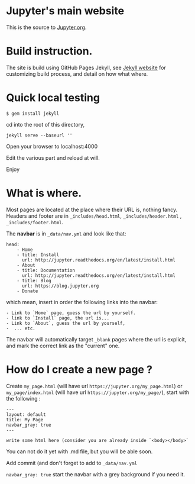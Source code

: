 # Jupyter's main website

This is the source to [Jupyter.org](http://jupyter.org/).

# Build instruction. 

The site is build using GitHub Pages Jekyll, see [Jekyll
website](http://jekyllrb.com/) for customizing build process, and detail on how
what where. 

# Quick local testing

```
$ gem install jekyll
```

cd into the root of this directory, 

```
jekyll serve --baseurl ''
```

Open your browser to localhost:4000

Edit the various part and reload at will. 

Enjoy

# What is where. 

Most pages are located at the place where their URL is, nothing fancy.  Headers
and footer are in `_includes/head.html`, `_includes/header.html` ,
`_includes/footer.html`.

The **navbar** is in `_data/nav.yml` and look like that:

```
head:
    - Home
    - title: Install
      url: http://jupyter.readthedocs.org/en/latest/install.html
    - About
    - title: Documentation
      url: http://jupyter.readthedocs.org/en/latest/install.html
    - title: Blog
      url: https://blog.jupyter.org
    - Donate
```

which mean, insert in order the following links into the navbar:

    - Link to `Home` page, guess the url by yourself. 
    - link to `Install` page, the url is...
    - Link to `About`, guess the url by yourself, 
    -  ... etc.

The navbar will automatically target `_blank` pages where the url is explicit,
and mark the correct link as the "current" one.

# How do I create a new page ?

Create `my_page.html` (will have url `https://jupyter.org/my_page.html`)
or `my_page/index.html` (will have url `https://jupyter.org/my_page/`), start with the following :

```
---
layout: default
title: My Page
navbar_gray: true
---

write some html here (consider you are already inside `<body></body>`
```

You can not do it yet with .md file, but you will be able soon.

Add commit (and don't forget to add to `_data/nav.yml`

`navbar_gray: true` start the navbar with a grey background if you need it. 


